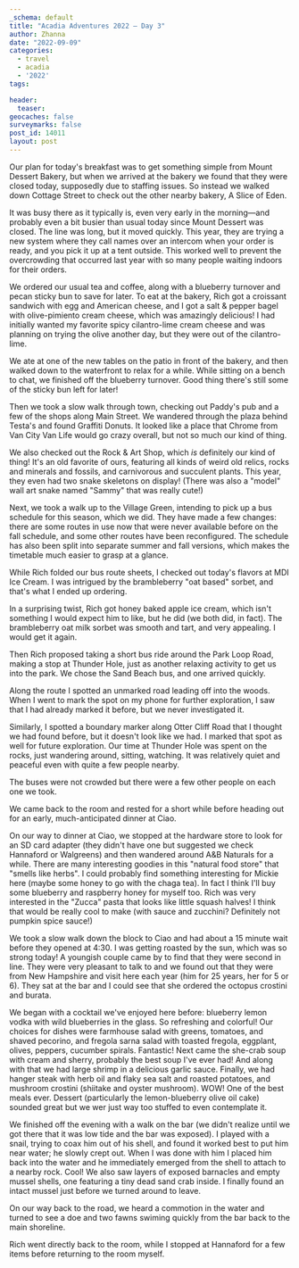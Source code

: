 ```yaml
---
_schema: default
title: "Acadia Adventures 2022 – Day 3"
author: Zhanna
date: "2022-09-09"
categories: 
  - travel
  - acadia
  - '2022'
tags:

header:
  teaser:
geocaches: false
surveymarks: false
post_id: 14011
layout: post  
---
```


Our plan for today's breakfast was to get something simple from Mount Dessert Bakery, but when we arrived at the bakery we found that they were closed today, supposedly due to staffing issues. So instead we walked down Cottage Street to check out the other nearby bakery, A Slice of Eden. 

It was busy there as it typically is, even very early in the morning—and probably even a bit busier than usual today since Mount Dessert was closed. The line was long, but it moved quickly. This year, they are trying a new system where they call names over an intercom when your order is ready, and you pick it up at a tent outside. This worked well to prevent the overcrowding that occurred last year with so many people waiting indoors for their orders. 

We ordered our usual tea and coffee, along with a blueberry turnover and pecan sticky bun to save for later. To eat at the bakery, Rich got a croissant sandwich with egg and American cheese, and I got a salt & pepper bagel with olive-pimiento cream cheese, which was amazingly delicious! I had initially wanted my favorite spicy cilantro-lime cream cheese and was planning on trying the olive another day, but they were out of the cilantro-lime. 

We ate at one of the new tables on the patio in front of the bakery, and then walked down to the waterfront to relax for a while. While sitting on a bench to chat, we finished off the blueberry turnover. Good thing there's still some of the sticky bun left for later! 

Then we took a slow walk through town, checking out Paddy's pub and a few of the shops along Main Street. We wandered through the plaza behind Testa's and found Graffiti Donuts. It looked like a place that Chrome from Van City Van Life would go crazy overall, but not so much our kind of thing. 

We also checked out the Rock & Art Shop, which _is_ definitely our kind of thing! It's an old favorite of ours, featuring all kinds of weird old relics, rocks and minerals and fossils, and carnivorous and succulent plants. This year, they even had two snake skeletons on display! (There was also a "model" wall art snake named "Sammy" that was really cute!)

Next, we took a walk up to the Village Green, intending to pick up a bus schedule for this season, which we did. They have made a few changes: there are some routes in use now that were never available before on the fall schedule, and some other routes have been reconfigured. The schedule has also been split into separate summer and fall versions, which makes the timetable much easier to grasp at a glance. 

While Rich folded our bus route sheets, I checked out today's flavors at MDI Ice Cream. I was intrigued by the brambleberry "oat based" sorbet, and that's what I ended up ordering. 

In a surprising twist, Rich got honey baked apple ice cream, which isn't something I would expect him to like, but he did (we both did, in fact). The brambleberry oat milk sorbet was smooth and tart, and very appealing. I would get it again.

Then Rich proposed taking a short bus ride around the Park Loop Road, making a stop at Thunder Hole, just as another relaxing activity to get us into the park. We chose the Sand Beach bus, and one arrived quickly. 

Along the route I spotted an unmarked road leading off into the woods. When I went to mark the spot on my phone for further exploration, I saw that I had already marked it before, but we never investigated it. 

Similarly, I spotted a boundary marker along Otter Cliff Road that I thought we had found before, but it doesn't look like we had. I marked that spot as well for future exploration. Our time at Thunder Hole was spent on the rocks, just wandering around, sitting, watching. It was relatively quiet and peaceful even with quite a few people nearby.

The buses were not crowded but there were a few other people on each one we took.

We came back to the room and rested for a short while before heading out for an early, much-anticipated dinner at Ciao.

On our way to dinner at Ciao, we stopped at the hardware store to look for an SD card adapter (they didn't have one but suggested we check Hannaford or Walgreens) and then wandered around A&B Naturals for a while. There are many interesting goodies in this "natural food store" that "smells like herbs". I could probably find something interesting for Mickie here (maybe some honey to go with the chaga tea). In fact I think I'll buy some blueberry and raspberry honey for myself too. Rich was very interested in the "Zucca" pasta that looks like little squash halves! I think that would be really cool to make (with sauce and zucchini? Definitely not pumpkin spice sauce!)

We took a slow walk down the block to Ciao and had about a 15 minute wait before they opened at 4:30. I was getting roasted by the sun, which was so strong today! A youngish couple came by to find that they were second in line. They were very pleasant to talk to and we found out that they were from New Hampshire and visit here each year (him for 25 years, her for 5 or 6). They sat at the bar and I could see that she ordered the octopus crostini and burata. 

We began with a cocktail we've enjoyed here before: blueberry lemon vodka with wild blueberries in the glass. So refreshing and colorful! Our choices for dishes were farmhouse salad with greens, tomatoes, and shaved pecorino, and fregola sarna salad with toasted fregola, eggplant, olives, peppers, cucumber spirals. Fantastic! Next came the she-crab soup with cream and sherry, probably the best soup I've ever had! And along with that we had large shrimp in a delicious garlic sauce. Finally, we had hanger steak with herb oil and flaky sea salt and roasted potatoes, and mushroom crostini (shiitake and oyster mushroom). WOW! One of the best meals ever. Dessert (particularly the lemon-blueberry olive oil cake) sounded great but we wer just way too stuffed to even contemplate it.

We finished off the evening with a walk on the bar (we didn't realize until we got there that it was low tide and the bar was exposed). I played with a snail, trying to coax him out of his shell, and found it worked best to put him near water; he slowly crept out. When I was done with him I placed him back into the water and he immediately emerged from the shell to attach to a nearby rock. Cool! We also saw layers of exposed barnacles and empty mussel shells, one featuring a tiny dead sand crab inside. I finally found an intact mussel just before we turned around to leave.

On our way back to the road, we heard a commotion in the water and turned to see a doe and two fawns swiming quickly from the bar back to the main shoreline.

Rich went directly back to the room, while I stopped at Hannaford for a few items before returning to the room myself.